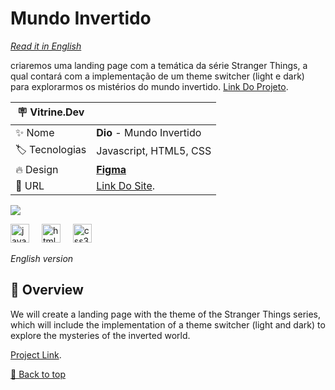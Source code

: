 <div id='top'>

# Mundo Invertido

</div>

_[Read it in English](#English)_

criaremos uma landing page com a temática da série Stranger Things, a qual contará com a implementação de um theme switcher (light e dark) para explorarmos os mistérios do mundo invertido.
[Link Do Projeto](https://github.com/lypekaique/Cursos/tree/main/Dio/Ri%20Happy%20-%20Front-end%20do%20Zero/Mundo%20invertido).

<!-- prettier-ignore -->
| 🪧 Vitrine.Dev   |     |
| --------------- | --- |
| ✨ Nome         | **Dio** - Mundo Invertido |
| 🏷️ Tecnologias  | Javascript, HTML5, CSS |
| 🔥 Design       | [**Figma**](https://www.figma.com/design/I3Q42CcVUziRN3iMfTrbfb/Stranger-Things?node-id=0-1&node-type=canvas&t=TZ38uOK5APGpXzhX-0)|
| 🚀 URL          | [Link Do Site](https://extraordinary-maamoul-8de1f2.netlify.app/). |

![](https://i.imgur.com/vjGHn7S.png)


<div>
  <img src="https://cdn.jsdelivr.net/gh/devicons/devicon/icons/javascript/javascript-original.svg" height="30" alt="javascript logo"  />
  <img width="12" />
  <img src="https://cdn.jsdelivr.net/gh/devicons/devicon/icons/html5/html5-original.svg" height="30" alt="html5 logo"  />
  <img width="12" />
  <img src="https://cdn.jsdelivr.net/gh/devicons/devicon/icons/css3/css3-original.svg" height="30" alt="css3 logo"  />
  <img width="12" />
</div>


<div id="English">

_English version_

</div>

## 🔎 Overview

We will create a landing page with the theme of the Stranger Things series, which will include the implementation of a theme switcher (light and dark) to explore the mysteries of the inverted world.

[Project Link](https://github.com/lypekaique/Cursos/tree/main/Dio/Ri%20Happy%20-%20Front-end%20do%20Zero/Mundo%20invertido).


<a href='#top'>🔼 Back to top</a>


